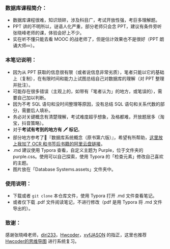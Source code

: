 ### 数据库课程简介：
+ 数据库课程很难，知识琐碎，涉及科目广，考试开放性强，考巨多理解题。
+ PPT 讲的不明所以，谜语人化严重，部分老师只会念 PPT，建议有条件旁听张晓峰老师的课，体验会好上不少。
+ 实在听不懂只能去看 MOOC 的战老师了，但是估计效果也不是很好（PPT 朗诵大师:zzz:）。

### 本笔记说明：
+ 因为从 PPT 获取的信息很有限（或者说信息非常劣质），笔者只能以它的基础上（复制），在有限时间和能力上试图总结自己对数据库的理解（对 PPT 整理并批注）。
+ 可能存在很多错误（主观上的，如带有「笔者认为」的地方，或笔误的），需要自己加以判断。
+ 因为不考 SQL 语句和没时间整理等原因，没有总结 SQL 语句和关系代数的部分，需要后人填补。
+ 务必对关键概念有清楚理解，考试难度超乎想象，及格都难，开放题居多（淘宝，抖音策略）。
+ 对于**考试有考到的地方有 :dagger: 标记**。
+ 部分地方参考了:notebook:『数据库系统概念（原书第六版）』，希望有所帮助，[这里放上我加了 OCR 和书签后书籍的阿里云盘链接](https://www.aliyundrive.com/s/6XK4ZGBBToB)。
+ .md 建议使用 Typora 查看，自定义主题为 Purple，位于文件夹的 purple.css。使用可以自己探索，使用 Typora 的「检查元素」修改自己喜欢的主题。
+ 图片放在「Database Systems.assets」文件夹中。

### 使用说明：
+ 下载或者 `git clone` 本仓库文件，使用 Typora 打开 .md 文件查看笔记。
+ 或者仅下载 .pdf 文件阅读笔记，不进行修改（pdf 是用 Typora 将 .md 文件导出的）。

### 致谢：
  感谢张晓峰老师，[diri233](https://github.com/GODsRhand)，[Hwcoder](https://hwcoder.top)，[xyfJASON](https://xyfjason.top) 的指正，这里也推荐 [Hwcoder的思维导图](https://hwcoder.top/Database-System) 进行系统复习。

